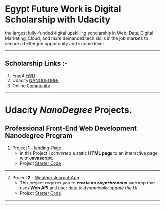 # Egypt Future Work is Digital Scholarship with Udacity
the largest fully-funded digital upskilling scholarship in Web, Data, Digital Marketing, Cloud, and 
more demanded tech skills in the job markets to secure a better job opportunity and income level.
___
## Scholarship Links :-
1. Egypt <a href="https://egfwd.com/" Title="Egypt Future Work is Digital">FWD</a>
2. Udacity <a href="https://www.udacity.com/school-of-programming" title="Programming & Development">NANODEGREE</a>
3. Online <a href="https://nfpdiscussions.udacity.com/" title="EgFwd online community">Community</a>
___
# Udacity *NanoDegree* Projects.

## Professional Front-End Web Development Nanodegree Program
1. Project **1** - [landing-Page](https://github.com/Kalbeshihy/Fwd_Udacity/tree/main/Projects/1_landingPage)
    - in this Project i *converted* a static **HTML page** to an interactive page with **Javascript**.
    - Project [Starter Code](https://github.com/udacity/fend/tree/refresh-2019/projects/landing-page)
***
2. Project **2** - [Weather-Journal-App](https://github.com/Kalbeshihy/Fwd_Udacity/tree/main/Projects/1_landingPage)
    - This project requires you to **create an asynchronous** web app that uses **Web API** and user data to *dynamically update the UI*.
    - Project [Starter Code](https://github.com/udacity/fend/tree/refresh-2019/projects/weather-journal-app)
***
***
